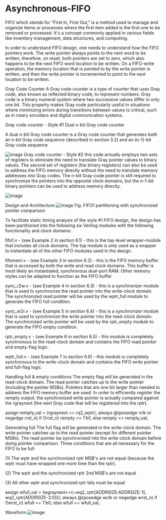 # Asynchronous-FIFO
FIFO
which stands for "First In, First Out," is a method used to manage and organize items or processes where the first item added is the first one to be removed or processed. It's a concept commonly applied in various fields like inventory management, data structures, and computing.

In order to understand FIFO design, one needs to understand how the FIFO pointers work. The write pointer always points to the next word to be written; therefore, on reset, both pointers are set to zero, which also happens to be the next FIFO word location to be written. On a FIFO-write operation, the memory location that is pointed to by the write pointer is written, and then the write pointer is incremented to point to the next location to be written.

Gray Code Counter
A Gray code counter is a type of counter that uses Gray code, also known as reflected binary code, to represent numbers. Gray code is a binary numeral system where two successive values differ in only one bit. This property makes Gray code particularly useful in situations where minimizing errors during transitions between values is critical, such as in rotary encoders and digital communication systems.

Gray code counter - Style #1
Dual n-bit Gray code counter

A dual n-bit Gray code counter is a Gray code counter that generates both an n-bit Gray code sequence (described in section 3.2) and an (n-1)-bit Gray code sequence

![image](https://github.com/user-attachments/assets/6688728d-1ead-40c2-9965-f51a211ceb8f)
Gray code counter - Style #2
this code actually employs two sets of registers to eliminate the need to translate Gray pointer values to binary values. The second set of registers (the binary registers) can also be used to address the FIFO memory directly without the need to translate memory addresses into Gray codes. The n-bit Gray-code pointer is still required to synchronize the pointers into the opposite clock domains, but the n-1-bit binary pointers can be used to address memory directly.

![image](https://github.com/user-attachments/assets/7acfd051-b16d-433d-9287-fc0499ad03ca)

Design and Architecture
![image](https://github.com/user-attachments/assets/02d8b454-f614-4b47-b734-819aa461d144)
Fig: FIFO1 partitioning with synchronized pointer comparison

To facilitate static timing analysis of the style #1 FIFO design, the design has been partitioned into the following six Verilog modules with the following functionality and clock domains:

fifo1.v - (see Example 2 in section 6.1) - this is the top-level wrapper-module that includes all clock domains. The top module is only used as a wrapper to instantiate all of the other FIFO modules used in the design.

fifomem.v - (see Example 3 in section 6.2) - this is the FIFO memory buffer that is accessed by both the write and read clock domains. This buffer is most likely an instantiated, synchronous dual-port RAM. Other memory styles can be adapted to function as the FIFO buffer

sync_r2w.v - (see Example 4 in section 6.3) - this is a synchronizer module that is used to synchronize the read pointer into the write-clock domain. The synchronized read pointer will be used by the wptr_full module to generate the FIFO full condition.

sync_w2r.v - (see Example 5 in section 6.4) - this is a synchronizer module that is used to synchronize the write pointer into the read-clock domain. The synchronized write pointer will be used by the rptr_empty module to generate the FIFO empty condition.

rptr_empty.v - (see Example 6 in section 6.5) - this module is completely synchronous to the read-clock domain and contains the FIFO read pointer and empty-flag logic.

wptr_full.v - (see Example 7 in section 6.6) - this module is completely synchronous to the write-clock domain and contains the FIFO write pointer and full-flag logic.

Handling full & empty conditions
The empty flag will be generated in the read-clock domain. The read pointer catches up to the write pointer (including the pointer MSBs). Pointers that are one bit larger than needed to address the FIFO memory buffer are used. In order to efficiently register the rempty output, the synchronized write pointer is actually compared against the rgraynext (the next Gray code that will be registered into the rptr).

assign rempty_val = (rgraynext == rq2_wptr); always @(posedge rclk or negedge rrst_n) if (!rrst_n) rempty <= 1'b1; else rempty <= rempty_val;

Generating full
The full flag will be generated in the write-clock domain. The write pointer catches up to the read pointer (except for different pointer MSBs). The read pointer be synchronized into the write clock domain before doing pointer comparison. Three conditions that are all necessary for the FIFO to be full:

(1) The wptr and the synchronized rptr MSB's are not equal (because the wptr must have wrapped one more time than the rptr).

(2) The wptr and the synchronized rptr 2nd MSB's are not equal

(3) All other wptr and synchronized rptr bits must be equal

assign wfull_val = (wgraynext=={~wq2_rptr[ADDRSIZE:ADDRSIZE-1], wq2_rptr[ADDRSIZE-2:0]}); always @(posedge wclk or negedge wrst_n) if (!wrst_n) wfull <= 1'b0; else wfull <= wfull_val;

Waveform
![image](https://github.com/user-attachments/assets/2d36dce6-bb6c-4c33-8f2e-a75996f897e1)

